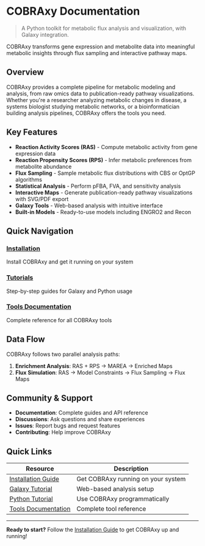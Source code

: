# COBRAxy Documentation

> A Python toolkit for metabolic flux analysis and visualization, with Galaxy integration.

COBRAxy transforms gene expression and metabolite data into meaningful metabolic insights through flux sampling and interactive pathway maps.

## Overview

COBRAxy provides a complete pipeline for metabolic modeling and analysis, from raw omics data to publication-ready pathway visualizations. Whether you're a researcher analyzing metabolic changes in disease, a systems biologist studying metabolic networks, or a bioinformatician building analysis pipelines, COBRAxy offers the tools you need.

## Key Features

- **Reaction Activity Scores (RAS)** - Compute metabolic activity from gene expression data
- **Reaction Propensity Scores (RPS)** - Infer metabolic preferences from metabolite abundance
- **Flux Sampling** - Sample metabolic flux distributions with CBS or OptGP algorithms  
- **Statistical Analysis** - Perform pFBA, FVA, and sensitivity analysis
- **Interactive Maps** - Generate publication-ready pathway visualizations with SVG/PDF export
- **Galaxy Tools** - Web-based analysis with intuitive interface
- **Built-in Models** - Ready-to-use models including ENGRO2 and Recon

## Quick Navigation

### [Installation](installation.md)
Install COBRAxy and get it running on your system

### [Tutorials](tutorials/)
Step-by-step guides for Galaxy and Python usage

### [Tools Documentation](tools/)
Complete reference for all COBRAxy tools

## Data Flow

COBRAxy follows two parallel analysis paths:

1. **Enrichment Analysis**: RAS + RPS → MAREA → Enriched Maps
2. **Flux Simulation**: RAS → Model Constraints → Flux Sampling → Flux Maps

## Community & Support

- **Documentation**: Complete guides and API reference
- **Discussions**: Ask questions and share experiences
- **Issues**: Report bugs and request features
- **Contributing**: Help improve COBRAxy

## Quick Links

| Resource | Description |
|----------|-------------|
| [Installation Guide](installation.md) | Get COBRAxy running on your system |
| [Galaxy Tutorial](tutorials/galaxy-setup.md) | Web-based analysis setup |
| [Python Tutorial](tutorials/python-api.md) | Use COBRAxy programmatically |
| [Tools Documentation](tools/) | Complete tool reference |

---

**Ready to start?** Follow the [Installation Guide](installation.md) to get COBRAxy up and running!